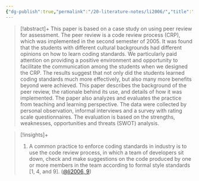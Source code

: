 ```yaml
---
{"dg-publish":true,"permalink":"/20-literature-notes/li2006/","title":"Using Peer Review to Assess Coding Standards – A Case Study","tags":["computer-science","peer-assessment"],"noteIcon":"1","created":"Aug 30, 2024 17:34","updated":"Sep 12, 2024 23:24"}
---
```



> [!abstract]+
> This paper is based on a case study on using peer review for assessment. The peer review is a code review process (CRP), which was implemented in the second semester of 2005. It was found that the students with different cultural backgrounds had different opinions on how to learn coding standards. We particularly paid attention on providing a positive environment and opportunity to facilitate the communication among the students when we designed the CRP. The results suggest that not only did the students learned coding standards much more effectively, but also many more benefits beyond were achieved. This paper describes the background of the peer review, the rationale behind its use, and details of how it was implemented. The paper also analyzes and evaluates the practice from teaching and learning perspective. The data were collected by personal observation, informal interviews and a survey with rating scale questionnaires. The evaluation is based on the strengths, weaknesses, opportunities and threats (SWOT) analysis.

> [!insights]+
>
> 1. A common practice to enforce coding standards in industry is to use the code review process, in which a team of developers sit down, check and make suggestions on the code produced by one or more members in the team according to formal style standards [1, 4, and 9]. ([@li2006, 9](zotero://open-pdf/library/items/QDUS5S7Y?page=1&annotation=664CGXWQ))
